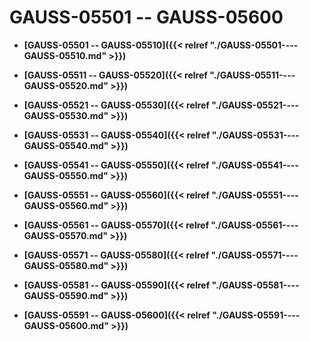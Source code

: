 # GAUSS-05501 -- GAUSS-05600<a name="ZH-CN_TOPIC_0302073389"></a>

-   **[GAUSS-05501 -- GAUSS-05510]({{< relref "./GAUSS-05501----GAUSS-05510.md" >}})**

-   **[GAUSS-05511 -- GAUSS-05520]({{< relref "./GAUSS-05511----GAUSS-05520.md" >}})**

-   **[GAUSS-05521 -- GAUSS-05530]({{< relref "./GAUSS-05521----GAUSS-05530.md" >}})**

-   **[GAUSS-05531 -- GAUSS-05540]({{< relref "./GAUSS-05531----GAUSS-05540.md" >}})**

-   **[GAUSS-05541 -- GAUSS-05550]({{< relref "./GAUSS-05541----GAUSS-05550.md" >}})**

-   **[GAUSS-05551 -- GAUSS-05560]({{< relref "./GAUSS-05551----GAUSS-05560.md" >}})**

-   **[GAUSS-05561 -- GAUSS-05570]({{< relref "./GAUSS-05561----GAUSS-05570.md" >}})**

-   **[GAUSS-05571 -- GAUSS-05580]({{< relref "./GAUSS-05571----GAUSS-05580.md" >}})**

-   **[GAUSS-05581 -- GAUSS-05590]({{< relref "./GAUSS-05581----GAUSS-05590.md" >}})**

-   **[GAUSS-05591 -- GAUSS-05600]({{< relref "./GAUSS-05591----GAUSS-05600.md" >}})**
